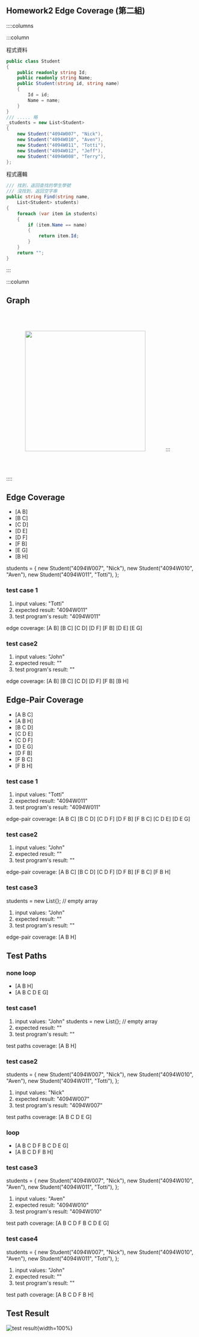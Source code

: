 <!--<link href="https://fonts.googleapis.com/css2?family=Source+Code+Pro&display=swap" rel="stylesheet">-->
<link href="https://fonts.googleapis.com/css2?family=Fira+Code&display=swap" rel="stylesheet">
<link href="../static/main.css" rel="stylesheet" />

## Homework2 Edge Coverage (第二組)

::::columns

:::column

程式資料
``` {.cs .numberLines}
public class Student
{
    public readonly string Id;
    public readonly string Name;
    public Student(string id, string name)
    {
        Id = id;
        Name = name;
    }
}
/// ..... 略
_students = new List<Student>
{
    new Student("4094W007", "Nick"),
    new Student("4094W010", "Aven"),
    new Student("4094W011", "Totti"),
    new Student("4094W012", "Jeff"),
    new Student("4094W008", "Terry"),
};
```
程式邏輯
```{.cs .numberLines startFrom="1"}
/// 找到，返回查找的學生學號
/// 沒找到，返回空字串
public string Find(string name, 
    List<Student> students)
{
    foreach (var item in students)
    {
        if (item.Name == name)
        {
            return item.Id;
        }
    }
    return "";
}
```
:::

:::column
## Graph

<!--![alt Graph](./graph.svg) { width: 200px; }-->
<img style="width: 320px;padding: 50px;" alt="" src="./graph.svg" />
:::

::::

## Edge Coverage 

* [A B]
* [B C]
* [C D]
* [D E]
* [D F]
* [F B]
* [E G]
* [B H]

<p class="pagebreak" />

students = { 
    new Student("4094W007", "Nick"), 
    new Student("4094W010", "Aven"), 
    new Student("4094W011", "Totti"),
};

### test case 1

1. input values: "Totti"
2. expected result: "4094W011"
3. test program's result: "4094W011"

edge coverage:  [A B] [B C] [C D] [D F] [F B] [D E] [E G]

### test case2 

1. input values: "John"
2. expected result: ""
3. test program's result: ""

edge coverage:  [A B] [B C] [C D] [D F] [F B] [B H]

## Edge-Pair Coverage 

* [A B C]
* [A B H]
* [B C D]
* [C D E]
* [C D F]
* [D E G]
* [D F B]
* [F B C]
* [F B H]

### test case 1

1. input values: "Totti"
2. expected result: "4094W011"
3. test program's result: "4094W011"

edge-pair coverage:  [A B C] [B C D] [C D F] [D F B] [F B C] [C D E] [D E G] 

### test case2 

1. input values: "John"
2. expected result: ""
3. test program's result: ""

edge-pair coverage:  [A B C] [B C D] [C D F] [D F B] [F B C] [F B H]


### test case3

students = new List<Student>{}; // empty array

1. input values: "John"
2. expected result: ""
3. test program's result: ""

edge-pair coverage:  [A B H]

<p class="pagebreak" />

## Test Paths

### none loop

* [A B H]
* [A B C D E G]

### test case1 

1. input values: "John" students = new List<Student>{}; // empty array
2. expected result: ""
3. test program's result: ""

test paths coverage:  [A B H]

### test case2 

students = { 
    new Student("4094W007", "Nick"), 
    new Student("4094W010", "Aven"), 
    new Student("4094W011", "Totti"),
};

1. input values: "Nick" 
2. expected result: "4094W007"
3. test program's result: "4094W007"

test paths coverage: [A B C D E G]

### loop

* [A B C D F B C D E G]
* [A B C D F B H]

### test case3 

students = { 
    new Student("4094W007", "Nick"), 
    new Student("4094W010", "Aven"), 
    new Student("4094W011", "Totti"),
};

1. input values: "Aven"
2. expected result: "4094W010"
3. test program's result: "4094W010"

test path coverage: [A B C D F B C D E G]

### test case4 

students = { 
    new Student("4094W007", "Nick"), 
    new Student("4094W010", "Aven"), 
    new Student("4094W011", "Totti"),
};

1. input values: "John"
2. expected result: ""
3. test program's result: ""

test path coverage: [A B C D F B H]


<p class="pagebreak" />

## Test Result

![test result](./testresult.png){width=100%}
